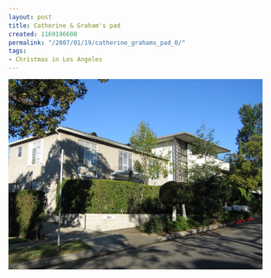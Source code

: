 ```yaml
---
layout: post
title: Catherine & Graham's pad
created: 1169196608
permalink: "/2007/01/19/catherine_grahams_pad_0/"
tags:
- Christmas in Los Angeles
---
```


<img src="/image/images/IMG_1452_0.jpg"/>

